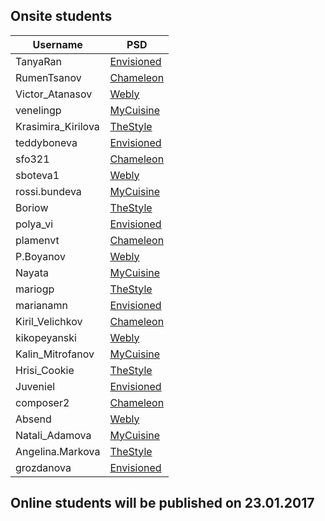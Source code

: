 ## Onsite students

| Username                  | PSD 										|
| ------------------------- | ----------------------------------------- |
| TanyaRan                  | [Envisioned](EnvisionedPSD.zip?raw=true)  |
| RumenTsanov               | [Chameleon](ChameleonPSD.zip?raw=true) 	|
| Victor_Atanasov           | [Webly](WeblyPSD.zip?raw=true) 			|
| venelingp                 | [MyCuisine](MyCuisinePSD.zip?raw=true) 	|
| Krasimira_Kirilova        | [TheStyle](TheStylePSD.zip?raw=true) 		|
| teddyboneva               | [Envisioned](EnvisionedPSD.zip?raw=true)  |
| sfo321                    | [Chameleon](ChameleonPSD.zip?raw=true) 	|
| sboteva1                  | [Webly](WeblyPSD.zip?raw=true) 			|
| rossi.bundeva 			| [MyCuisine](MyCuisinePSD.zip?raw=true) 	|
| Boriow                    | [TheStyle](TheStylePSD.zip?raw=true) 		|
| polya_vi                  | [Envisioned](EnvisionedPSD.zip?raw=true)  |
| plamenvt                  | [Chameleon](ChameleonPSD.zip?raw=true) 	|
| P.Boyanov 				| [Webly](WeblyPSD.zip?raw=true) 			|
| Nayata                   	| [MyCuisine](MyCuisinePSD.zip?raw=true) 	|
| mariogp                  	| [TheStyle](TheStylePSD.zip?raw=true) 		|
| marianamn                 | [Envisioned](EnvisionedPSD.zip?raw=true)  |
| Kiril_Velichkov           | [Chameleon](ChameleonPSD.zip?raw=true) 	|
| kikopeyanski              | [Webly](WeblyPSD.zip?raw=true) 			|
| Kalin_Mitrofanov          | [MyCuisine](MyCuisinePSD.zip?raw=true) 	|
| Hrisi_Cookie              | [TheStyle](TheStylePSD.zip?raw=true) 		|
| Juveniel                  | [Envisioned](EnvisionedPSD.zip?raw=true)  |
| composer2                 | [Chameleon](ChameleonPSD.zip?raw=true) 	|
| Absend                    | [Webly](WeblyPSD.zip?raw=true) 			|
| Natali_Adamova            | [MyCuisine](MyCuisinePSD.zip?raw=true) 	|
| Angelina.Markova 			| [TheStyle](TheStylePSD.zip?raw=true) 		|
| grozdanova                | [Envisioned](EnvisionedPSD.zip?raw=true)  |

## Online students will be published on 23.01.2017 